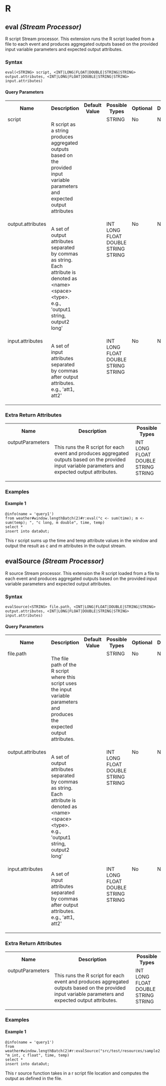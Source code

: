 # R

## eval _(Stream Processor)_

<p style="word-wrap: break-word">R script Stream processor. This extension runs the R script loaded from a file to each event and produces aggregated outputs based on the provided input variable parameters and expected output attributes.</p>

### Syntax

```
eval(<STRING> script, <INT|LONG|FLOAT|DOUBLE|STRING|STRING> output.attributes, <INT|LONG|FLOAT|DOUBLE|STRING|STRING> input.attributes)
```

#### Query Parameters

<table>
    <tr>
        <th>Name</th>
        <th>Description</th>
        <th>Default Value</th>
        <th>Possible Types</th>
        <th>Optional</th>
        <th>Dynamic</th>
    </tr>
    <tr>
        <td valign="top">script</td>
        <td valign="top"><p style="word-wrap: break-word">R script as a string produces aggregated outputs based on the provided input variable parameters and expected output attributes</p></td>
        <td valign="top"></td>
        <td valign="top">STRING</td>
        <td valign="top">No</td>
        <td valign="top">No</td>
    </tr>
    <tr>
        <td valign="top">output.attributes</td>
        <td valign="top"><p style="word-wrap: break-word">A set of output attributes separated by commas as string. Each attribute is denoted as &lt;name&gt;&lt;space&gt;&lt;type&gt;. e.g., 'output1 string, output2 long'</p></td>
        <td valign="top"></td>
        <td valign="top">INT<br>LONG<br>FLOAT<br>DOUBLE<br>STRING<br>STRING</td>
        <td valign="top">No</td>
        <td valign="top">No</td>
    </tr>
    <tr>
        <td valign="top">input.attributes</td>
        <td valign="top"><p style="word-wrap: break-word">A set of input attributes separated by commas after output attributes. e.g., 'att1, att2'</p></td>
        <td valign="top"></td>
        <td valign="top">INT<br>LONG<br>FLOAT<br>DOUBLE<br>STRING<br>STRING</td>
        <td valign="top">No</td>
        <td valign="top">No</td>
    </tr>
</table>


### Extra Return Attributes

<table>
    <tr>
        <th>Name</th>
        <th>Description</th>
        <th>Possible Types</th>
    </tr>
    <tr>
        <td valign="top">outputParameters</td>
        <td valign="top"><p style="word-wrap: break-word">This runs the R script for each event and produces  aggregated outputs based on the provided input variable parameters and expected output attributes.</p></td>
        <td valign="top">INT<br>LONG<br>FLOAT<br>DOUBLE<br>STRING<br>STRING</td>
    </tr>
</table>

### Examples

#### Example 1

```
@info(name = 'query1')
from weather#window.lengthBatch(2)#r:eval("c <- sum(time); m <- sum(temp); ", "c long, m double", time, temp) 
select * 
insert into dataOut;
```
<p style="word-wrap: break-word">This r script sums up the time and temp attribute values in the window and output the result as c and m attributes in the output stream.</p>

## evalSource _(Stream Processor)_

<p style="word-wrap: break-word">R source Stream processor. This extension the R script loaded from a file to each event and produces aggregated outputs based on the provided input variable parameters and expected output attributes.</p>

### Syntax

```
evalSource(<STRING> file.path, <INT|LONG|FLOAT|DOUBLE|STRING|STRING> output.attributes, <INT|LONG|FLOAT|DOUBLE|STRING|STRING> input.attributes)
```

#### Query Parameters

<table>
    <tr>
        <th>Name</th>
        <th>Description</th>
        <th>Default Value</th>
        <th>Possible Types</th>
        <th>Optional</th>
        <th>Dynamic</th>
    </tr>
    <tr>
        <td valign="top">file.path</td>
        <td valign="top"><p style="word-wrap: break-word">The file path of the R script where this script uses the input variable parameters and produces the expected output attributes.</p></td>
        <td valign="top"></td>
        <td valign="top">STRING</td>
        <td valign="top">No</td>
        <td valign="top">No</td>
    </tr>
    <tr>
        <td valign="top">output.attributes</td>
        <td valign="top"><p style="word-wrap: break-word">A set of output attributes separated by commas as string. Each attribute is denoted as &lt;name&gt;&lt;space&gt;&lt;type&gt;. e.g., 'output1 string, output2 long'</p></td>
        <td valign="top"></td>
        <td valign="top">INT<br>LONG<br>FLOAT<br>DOUBLE<br>STRING<br>STRING</td>
        <td valign="top">No</td>
        <td valign="top">No</td>
    </tr>
    <tr>
        <td valign="top">input.attributes</td>
        <td valign="top"><p style="word-wrap: break-word">A set of input attributes separated by commas after output attributes. e.g., 'att1, att2'</p></td>
        <td valign="top"></td>
        <td valign="top">INT<br>LONG<br>FLOAT<br>DOUBLE<br>STRING<br>STRING</td>
        <td valign="top">No</td>
        <td valign="top">No</td>
    </tr>
</table>


### Extra Return Attributes

<table>
    <tr>
        <th>Name</th>
        <th>Description</th>
        <th>Possible Types</th>
    </tr>
    <tr>
        <td valign="top">outputParameters</td>
        <td valign="top"><p style="word-wrap: break-word">This runs the R script for each event and produces  aggregated outputs based on the provided input variable parameters and expected output attributes.</p></td>
        <td valign="top">INT<br>LONG<br>FLOAT<br>DOUBLE<br>STRING<br>STRING</td>
    </tr>
</table>

### Examples

#### Example 1

```
@info(name = 'query1')
from weather#window.lengthBatch(2)#r:evalSource("src/test/resources/sample2.R", "m int, c float", time, temp)
select *
insert into dataOut;
```
<p style="word-wrap: break-word">This r source function takes in a r script file location and computes the output as defined in the file.</p>

